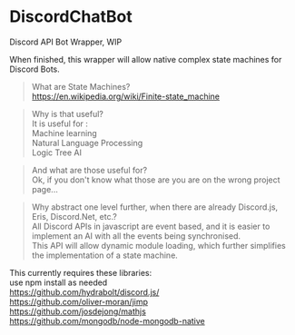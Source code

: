 # DiscordChatBot
Discord API Bot Wrapper, WIP

When finished, this wrapper will allow native complex state machines for Discord Bots.  
>What are State Machines?  
https://en.wikipedia.org/wiki/Finite-state_machine

>Why is that useful?  
It is useful for :  
Machine learning  
Natural Language Processing  
Logic Tree AI  

>And what are those useful for?  
Ok, if you don't know what those are you are on the wrong project page...

>Why abstract one level further, when there are already Discord.js, Eris, Discord.Net, etc.?  
All Discord APIs in javascript are event based, and it is easier to implement an AI with all the events being synchronised.  
This API will allow dynamic module loading, which further simplifies the implementation of a state machine.   

This currently requires these libraries:  
use npm install as needed  
https://github.com/hydrabolt/discord.js/  
https://github.com/oliver-moran/jimp  
https://github.com/josdejong/mathjs  
https://github.com/mongodb/node-mongodb-native  
